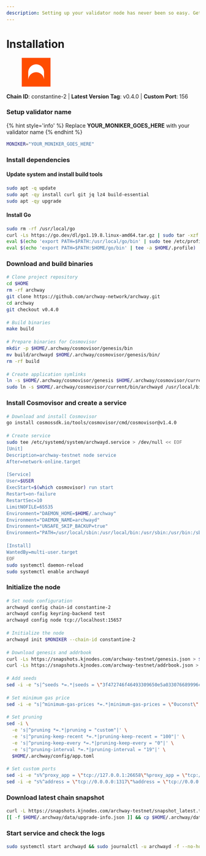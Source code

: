 ```yaml
---
description: Setting up your validator node has never been so easy. Get your validator running in minutes by following step by step instructions.
---
```


# Installation

<figure><img src="https://raw.githubusercontent.com/kj89/cosmos-images/main/logos/archway.png" alt=""><figcaption></figcaption></figure>

**Chain ID**: constantine-2 | **Latest Version Tag**: v0.4.0 | **Custom Port**: 156

### Setup validator name

{% hint style='info' %}
Replace **YOUR_MONIKER_GOES_HERE** with your validator name
{% endhint %}

```bash
MONIKER="YOUR_MONIKER_GOES_HERE"
```

### Install dependencies

#### Update system and install build tools

```bash
sudo apt -q update
sudo apt -qy install curl git jq lz4 build-essential
sudo apt -qy upgrade
```

#### Install Go

```bash
sudo rm -rf /usr/local/go
curl -Ls https://go.dev/dl/go1.19.8.linux-amd64.tar.gz | sudo tar -xzf - -C /usr/local
eval $(echo 'export PATH=$PATH:/usr/local/go/bin' | sudo tee /etc/profile.d/golang.sh)
eval $(echo 'export PATH=$PATH:$HOME/go/bin' | tee -a $HOME/.profile)
```

### Download and build binaries

```bash
# Clone project repository
cd $HOME
rm -rf archway
git clone https://github.com/archway-network/archway.git
cd archway
git checkout v0.4.0

# Build binaries
make build

# Prepare binaries for Cosmovisor
mkdir -p $HOME/.archway/cosmovisor/genesis/bin
mv build/archwayd $HOME/.archway/cosmovisor/genesis/bin/
rm -rf build

# Create application symlinks
ln -s $HOME/.archway/cosmovisor/genesis $HOME/.archway/cosmovisor/current
sudo ln -s $HOME/.archway/cosmovisor/current/bin/archwayd /usr/local/bin/archwayd
```

### Install Cosmovisor and create a service

```bash
# Download and install Cosmovisor
go install cosmossdk.io/tools/cosmovisor/cmd/cosmovisor@v1.4.0

# Create service
sudo tee /etc/systemd/system/archwayd.service > /dev/null << EOF
[Unit]
Description=archway-testnet node service
After=network-online.target

[Service]
User=$USER
ExecStart=$(which cosmovisor) run start
Restart=on-failure
RestartSec=10
LimitNOFILE=65535
Environment="DAEMON_HOME=$HOME/.archway"
Environment="DAEMON_NAME=archwayd"
Environment="UNSAFE_SKIP_BACKUP=true"
Environment="PATH=/usr/local/sbin:/usr/local/bin:/usr/sbin:/usr/bin:/sbin:/bin:/usr/games:/usr/local/games:/snap/bin:$HOME/.archway/cosmovisor/current/bin"

[Install]
WantedBy=multi-user.target
EOF
sudo systemctl daemon-reload
sudo systemctl enable archwayd
```

### Initialize the node

```bash
# Set node configuration
archwayd config chain-id constantine-2
archwayd config keyring-backend test
archwayd config node tcp://localhost:15657

# Initialize the node
archwayd init $MONIKER --chain-id constantine-2

# Download genesis and addrbook
curl -Ls https://snapshots.kjnodes.com/archway-testnet/genesis.json > $HOME/.archway/config/genesis.json
curl -Ls https://snapshots.kjnodes.com/archway-testnet/addrbook.json > $HOME/.archway/config/addrbook.json

# Add seeds
sed -i -e "s|^seeds *=.*|seeds = \"3f472746f46493309650e5a033076689996c8881@archway-testnet.rpc.kjnodes.com:15659\"|" $HOME/.archway/config/config.toml

# Set minimum gas price
sed -i -e "s|^minimum-gas-prices *=.*|minimum-gas-prices = \"0uconst\"|" $HOME/.archway/config/app.toml

# Set pruning
sed -i \
  -e 's|^pruning *=.*|pruning = "custom"|' \
  -e 's|^pruning-keep-recent *=.*|pruning-keep-recent = "100"|' \
  -e 's|^pruning-keep-every *=.*|pruning-keep-every = "0"|' \
  -e 's|^pruning-interval *=.*|pruning-interval = "19"|' \
  $HOME/.archway/config/app.toml

# Set custom ports
sed -i -e "s%^proxy_app = \"tcp://127.0.0.1:26658\"%proxy_app = \"tcp://127.0.0.1:15658\"%; s%^laddr = \"tcp://127.0.0.1:26657\"%laddr = \"tcp://127.0.0.1:15657\"%; s%^pprof_laddr = \"localhost:6060\"%pprof_laddr = \"localhost:15660\"%; s%^laddr = \"tcp://0.0.0.0:26656\"%laddr = \"tcp://0.0.0.0:15656\"%; s%^prometheus_listen_addr = \":26660\"%prometheus_listen_addr = \":15666\"%" $HOME/.archway/config/config.toml
sed -i -e "s%^address = \"tcp://0.0.0.0:1317\"%address = \"tcp://0.0.0.0:15617\"%; s%^address = \":8080\"%address = \":15680\"%; s%^address = \"0.0.0.0:9090\"%address = \"0.0.0.0:15690\"%; s%^address = \"0.0.0.0:9091\"%address = \"0.0.0.0:15691\"%; s%:8545%:15645%; s%:8546%:15646%; s%:6065%:15665%" $HOME/.archway/config/app.toml
```

### Download latest chain snapshot

```bash
curl -L https://snapshots.kjnodes.com/archway-testnet/snapshot_latest.tar.lz4 | tar -Ilz4 -xf - -C $HOME/.archway
[[ -f $HOME/.archway/data/upgrade-info.json ]] && cp $HOME/.archway/data/upgrade-info.json $HOME/.archway/cosmovisor/genesis/upgrade-info.json
```

### Start service and check the logs

```bash
sudo systemctl start archwayd && sudo journalctl -u archwayd -f --no-hostname -o cat
```
